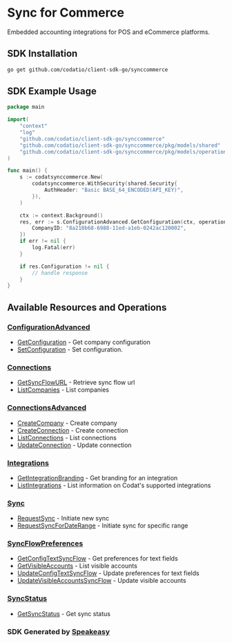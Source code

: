 # Sync for Commerce

Embedded accounting integrations for POS and eCommerce platforms.

<!-- Start SDK Installation -->
## SDK Installation

```bash
go get github.com/codatio/client-sdk-go/synccommerce
```
<!-- End SDK Installation -->

## SDK Example Usage
<!-- Start SDK Example Usage -->


```go
package main

import(
	"context"
	"log"
	"github.com/codatio/client-sdk-go/synccommerce"
	"github.com/codatio/client-sdk-go/synccommerce/pkg/models/shared"
	"github.com/codatio/client-sdk-go/synccommerce/pkg/models/operations"
)

func main() {
    s := codatsynccommerce.New(
        codatsynccommerce.WithSecurity(shared.Security{
            AuthHeader: "Basic BASE_64_ENCODED(API_KEY)",
        }),
    )

    ctx := context.Background()
    res, err := s.ConfigurationAdvanced.GetConfiguration(ctx, operations.GetConfigurationRequest{
        CompanyID: "8a210b68-6988-11ed-a1eb-0242ac120002",
    })
    if err != nil {
        log.Fatal(err)
    }

    if res.Configuration != nil {
        // handle response
    }
}
```
<!-- End SDK Example Usage -->

<!-- Start SDK Available Operations -->
## Available Resources and Operations


### [ConfigurationAdvanced](docs/sdks/configurationadvanced/README.md)

* [GetConfiguration](docs/sdks/configurationadvanced/README.md#getconfiguration) - Get company configuration
* [SetConfiguration](docs/sdks/configurationadvanced/README.md#setconfiguration) - Set configuration.

### [Connections](docs/sdks/connections/README.md)

* [GetSyncFlowURL](docs/sdks/connections/README.md#getsyncflowurl) - Retrieve sync flow url
* [ListCompanies](docs/sdks/connections/README.md#listcompanies) - List companies

### [ConnectionsAdvanced](docs/sdks/connectionsadvanced/README.md)

* [CreateCompany](docs/sdks/connectionsadvanced/README.md#createcompany) - Create company
* [CreateConnection](docs/sdks/connectionsadvanced/README.md#createconnection) - Create connection
* [ListConnections](docs/sdks/connectionsadvanced/README.md#listconnections) - List connections
* [UpdateConnection](docs/sdks/connectionsadvanced/README.md#updateconnection) - Update connection

### [Integrations](docs/sdks/integrations/README.md)

* [GetIntegrationBranding](docs/sdks/integrations/README.md#getintegrationbranding) - Get branding for an integration
* [ListIntegrations](docs/sdks/integrations/README.md#listintegrations) - List information on Codat's supported integrations

### [Sync](docs/sdks/sync/README.md)

* [RequestSync](docs/sdks/sync/README.md#requestsync) - Initiate new sync
* [RequestSyncForDateRange](docs/sdks/sync/README.md#requestsyncfordaterange) - Initiate sync for specific range

### [SyncFlowPreferences](docs/sdks/syncflowpreferences/README.md)

* [GetConfigTextSyncFlow](docs/sdks/syncflowpreferences/README.md#getconfigtextsyncflow) - Get preferences for text fields
* [GetVisibleAccounts](docs/sdks/syncflowpreferences/README.md#getvisibleaccounts) - List visible accounts
* [UpdateConfigTextSyncFlow](docs/sdks/syncflowpreferences/README.md#updateconfigtextsyncflow) - Update preferences for text fields
* [UpdateVisibleAccountsSyncFlow](docs/sdks/syncflowpreferences/README.md#updatevisibleaccountssyncflow) - Update visible accounts

### [SyncStatus](docs/sdks/syncstatus/README.md)

* [GetSyncStatus](docs/sdks/syncstatus/README.md#getsyncstatus) - Get sync status
<!-- End SDK Available Operations -->

### SDK Generated by [Speakeasy](https://docs.speakeasyapi.dev/docs/using-speakeasy/client-sdks)
